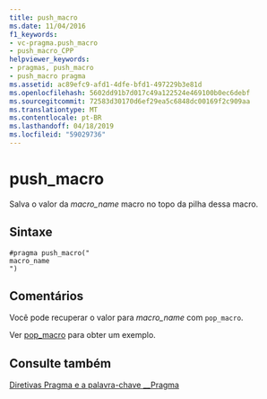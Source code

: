 ```yaml
---
title: push_macro
ms.date: 11/04/2016
f1_keywords:
- vc-pragma.push_macro
- push_macro_CPP
helpviewer_keywords:
- pragmas, push_macro
- push_macro pragma
ms.assetid: ac89efc9-afd1-4dfe-bfd1-497229b3e81d
ms.openlocfilehash: 5602dd91b7d017c49a122524e469100b0ec6debf
ms.sourcegitcommit: 72583d30170d6ef29ea5c6848dc00169f2c909aa
ms.translationtype: MT
ms.contentlocale: pt-BR
ms.lasthandoff: 04/18/2019
ms.locfileid: "59029736"
---
```

# <a name="pushmacro"></a>push_macro
Salva o valor da *macro_name* macro no topo da pilha dessa macro.

## <a name="syntax"></a>Sintaxe

```
#pragma push_macro("
macro_name
")
```

## <a name="remarks"></a>Comentários

Você pode recuperar o valor para *macro_name* com `pop_macro`.

Ver [pop_macro](../preprocessor/pop-macro.md) para obter um exemplo.

## <a name="see-also"></a>Consulte também

[Diretivas Pragma e a palavra-chave __Pragma](../preprocessor/pragma-directives-and-the-pragma-keyword.md)